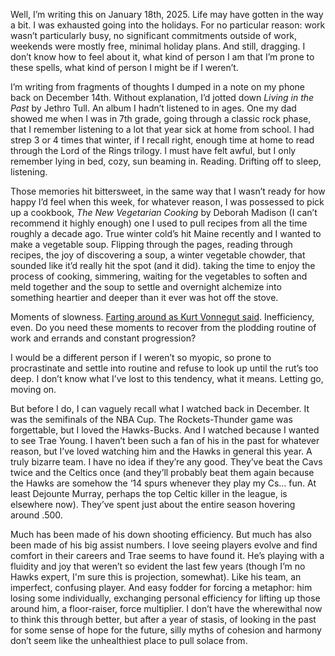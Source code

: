 Well, I’m writing this on January 18th, 2025. Life may have gotten in the way a bit. I was exhausted going into the holidays. For no particular reason: work wasn’t particularly busy, no significant commitments outside of work, weekends were mostly free, minimal holiday plans. And still, dragging. I don’t know how to feel about it, what kind of person I am that I’m prone to these spells, what kind of person I might be if I weren’t.

I’m writing from fragments of thoughts I dumped in a note on my phone back on December 14th. Without explanation, I’d jotted down _Living in the Past_ by Jethro Tull. An album I hadn’t listened to in ages. One my dad showed me when I was in 7th grade, going through a classic rock phase, that I remember listening to a lot that year sick at home from school. I had strep 3 or 4 times that winter, if I recall right, enough time at home to read through the Lord of the Rings trilogy. I must have felt awful, but I only remember lying in bed, cozy, sun beaming in. Reading. Drifting off to sleep, listening.

Those memories hit bittersweet, in the same way that I wasn’t ready for how happy I’d feel when this week, for whatever reason, I was possessed to pick up a cookbook, _The New Vegetarian Cooking_ by Deborah Madison (I can’t recommend it highly enough) one I used to pull recipes from all the time roughly a decade ago. True winter cold’s hit Maine recently and I wanted to make a vegetable soup. Flipping through the pages, reading through recipes, the joy of discovering a soup, a winter vegetable chowder, that sounded like it’d really hit the spot (and it did). taking the time to enjoy the process of cooking, simmering, waiting for the vegetables to soften and meld together and the soup to settle and overnight alchemize into something heartier and deeper than it ever was hot off the stove.

Moments of slowness. [Farting around as Kurt Vonnegut said](https://richardswsmith.wordpress.com/2017/11/18/we-are-here-on-earth-to-fart-around-and-dont-let-anybody-tell-you-any-different/). Inefficiency, even. Do you need these moments to recover from the plodding routine of work and errands and constant progression?

I would be a different person if I weren’t so myopic, so prone to procrastinate and settle into routine and refuse to look up until the rut’s too deep. I don’t know what I’ve lost to this tendency, what it means. Letting go, moving on.

But before I do, I can vaguely recall what I watched back in December. It was the semifinals of the NBA Cup. The Rockets-Thunder game was forgettable, but I loved the Hawks-Bucks. And I watched because I wanted to see Trae Young. I haven’t been such a fan of his in the past for whatever reason, but I’ve loved watching him and the Hawks in general this year. A truly bizarre team. I have no idea if they’re any good. They’ve beat the Cavs twice and the Celtics once (and they’ll probably beat them again because the Hawks are somehow the ‘14 spurs whenever they play my Cs… fun. At least Dejounte Murray, perhaps the top Celtic killer in the league, is elsewhere now). They’ve spent just about the entire season hovering around .500.

Much has been made of his down shooting efficiency. But much has also been made of his big assist numbers. I love seeing players evolve and find comfort in their careers and Trae seems to have found it. He’s playing with a fluidity and joy that weren’t so evident the last few years (though I’m no Hawks expert, I'm sure this is projection, somewhat). Like his team, an imperfect, confusing player. And easy fodder for forcing a metaphor: him losing some individually, exchanging personal efficiency for lifting up those around him, a floor-raiser, force multiplier. I don’t have the wherewithal now to think this through better, but after a year of stasis, of looking in the past for some sense of hope for the future, silly myths of cohesion and harmony don’t seem like the unhealthiest place to pull solace from.
